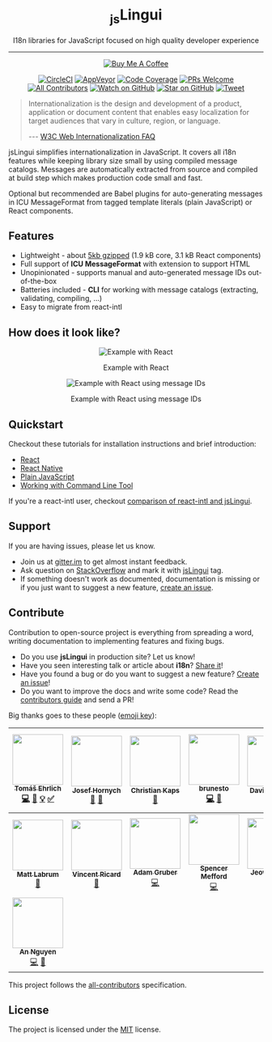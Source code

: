 <div align="center">
<h1><sub>js</sub>Lingui</h1>

I18n libraries for JavaScript focused on high quality developer experience

<hr />

<a href="https://www.buymeacoffee.com/tricoder" target="_blank"><img src="https://www.buymeacoffee.com/assets/img/custom_images/orange_img.png" alt="Buy Me A Coffee" style="height: auto !important;width: auto !important;" ></a>
   
[![CircleCI][Badge-CI]][CI] 
[![AppVeyor][Badge-AppVeyor]][AppVeyor]
[![Code Coverage][Badge-Coverage]][Coverage]
[![PRs Welcome][Badge-PRWelcome]][PRWelcome]
[![All Contributors](https://img.shields.io/badge/all_contributors-15-orange.svg?style=flat-square)](#contributors)
[![Watch on GitHub][Badge-Watch]][Watch]
[![Star on GitHub][Badge-Stars]][Star]
[![Tweet][Badge-Twitter]][Twitter]
</div>

> Internationalization is the design and development of a product, application or document content that enables easy localization for target audiences that vary in culture, region, or language.
>
> --- [ W3C Web Internationalization FAQ](https://www.w3.org/International/questions/qa-i18n)

jsLingui simplifies internationalization in JavaScript. It covers all i18n features 
while keeping library size small by using compiled message catalogs. Messages are
automatically extracted from source and compiled at build step which makes production
code small and fast.

Optional but recommended are Babel plugins for auto-generating messages in
ICU MessageFormat from tagged template literals (plain JavaScript) or React components.

## Features

- Lightweight - about [5kb gzipped](https://github.com/lingui/js-lingui/blob/master/scripts/build/results.json)
  (1.9 kB core, 3.1 kB React components)
- Full support of **ICU MessageFormat** with extension to support HTML
- Unopinionated - supports manual and auto-generated message IDs out-of-the-box
- Batteries included - **CLI** for working with message catalogs
  (extracting, validating, compiling, …)
- Easy to migrate from react-intl

## How does it look like?

<div align="center">

   ![Example with React](https://lingui.js.org/_static/pitch_messages.png)
   
   Example with React
   
</div>
<div align="center">

   ![Example with React using message IDs](https://lingui.js.org/_static/pitch_keys.png)
   
   Example with React using message IDs
   
</div>

## Quickstart

Checkout these tutorials for installation instructions and brief introduction:

- [React][TutorialReact]
- [React Native][TutorialReactNative]
- [Plain JavaScript][TutorialJavaScript]
- [Working with Command Line Tool][TutorialCLI]

If you're a react-intl user, checkout
[comparison of react-intl and jsLingui](https://lingui.github.io/js-lingui/misc/react-intl.html).

## Support

If you are having issues, please let us know.

- Join us at [gitter.im](https://gitter.im/lingui/js-lingui) to get almost instant
  feedback.
- Ask question on [StackOverflow](https://stackoverflow.com/questions/ask?tags=jsLingui)
  and mark it with [jsLingui](https://stackoverflow.com/questions/tagged/jslingui) tag.
- If something doesn't work as documented, documentation is missing or if you just want
  to suggest a new feature, [create an issue][Issues].

## Contribute

Contribution to open-source project is everything from spreading a word, writing
documentation to implementing features and fixing bugs.

- Do you use **jsLingui** in production site? Let us know!
- Have you seen interesting talk or article about **i18n**?
  [Share it](https://github.com/lingui/js-lingui/edit/master/docs/misc/talks-about-i18n.rst)!
- Have you found a bug or do you want to suggest a new feature? [Create an issue][Issues]!
- Do you want to improve the docs and write some code?
  Read the [contributors guide][Contributing] and send a PR!
  
Big thanks goes to these people ([emoji key][emojis]):

<!-- ALL-CONTRIBUTORS-LIST:START - Do not remove or modify this section -->
<!-- prettier-ignore -->
| [<img src="https://avatars1.githubusercontent.com/u/827862?v=3" width="100px;"/><br /><sub><b>Tomáš Ehrlich</b></sub>](http://www.tomasehrlich.cz)<br />[💻](https://github.com/lingui/js-lingui/commits?author=tricoder42 "Code") [📖](https://github.com/lingui/js-lingui/commits?author=tricoder42 "Documentation") [💡](#example-tricoder42 "Examples") [✅](#tutorial-tricoder42 "Tutorials") | [<img src="https://avatars1.githubusercontent.com/u/3697116?v=3" width="100px;"/><br /><sub><b>Josef Hornych</b></sub>](https://github.com/Peping)<br />[📖](https://github.com/lingui/js-lingui/commits?author=Peping "Documentation") [🐛](https://github.com/lingui/js-lingui/issues?q=author%3APeping "Bug reports") | [<img src="https://avatars2.githubusercontent.com/u/307006?v=3" width="100px;"/><br /><sub><b>Christian Kaps</b></sub>](https://www.silhouette.rocks)<br />[🐛](https://github.com/lingui/js-lingui/issues?q=author%3Aakkie "Bug reports") | [<img src="https://avatars0.githubusercontent.com/u/2085291?v=3" width="100px;"/><br /><sub><b>brunesto</b></sub>](https://github.com/brunesto)<br />[💻](https://github.com/lingui/js-lingui/commits?author=brunesto "Code") [🐛](https://github.com/lingui/js-lingui/issues?q=author%3Abrunesto "Bug reports") | [<img src="https://avatars0.githubusercontent.com/u/614768?v=3" width="100px;"/><br /><sub><b>David Furlong</b></sub>](https://davidfurlong.github.io/)<br />[💬](#question-davidfurlong "Answering Questions") | [<img src="https://avatars2.githubusercontent.com/u/1416801?v=4" width="100px;"/><br /><sub><b>Thibaut</b></sub>](http://thibaut.re)<br />[🐛](https://github.com/lingui/js-lingui/issues?q=author%3AthibautRe "Bug reports") [📖](https://github.com/lingui/js-lingui/commits?author=thibautRe "Documentation") | [<img src="https://avatars1.githubusercontent.com/u/2965120?v=4" width="100px;"/><br /><sub><b>Sebastian Sobociński</b></sub>](https://github.com/hiddenboox)<br />[💻](https://github.com/lingui/js-lingui/commits?author=hiddenboox "Code") |
| :---: | :---: | :---: | :---: | :---: | :---: | :---: |
| [<img src="https://avatars2.githubusercontent.com/u/296106?v=4" width="100px;"/><br /><sub><b>Matt Labrum</b></sub>](https://github.com/mlabrum)<br />[📖](https://github.com/lingui/js-lingui/commits?author=mlabrum "Documentation") | [<img src="https://avatars1.githubusercontent.com/u/1098399?v=4" width="100px;"/><br /><sub><b>Vincent Ricard</b></sub>](https://github.com/ghostd)<br />[📖](https://github.com/lingui/js-lingui/commits?author=ghostd "Documentation") | [<img src="https://avatars2.githubusercontent.com/u/2378900?v=4" width="100px;"/><br /><sub><b>Adam Gruber</b></sub>](https://github.com/adamgruber)<br />[💻](https://github.com/lingui/js-lingui/commits?author=adamgruber "Code") | [<img src="https://avatars1.githubusercontent.com/u/1268629?v=4" width="100px;"/><br /><sub><b>Spencer Mefford</b></sub>](https://github.com/spencermefford)<br />[💻](https://github.com/lingui/js-lingui/commits?author=spencermefford "Code") | [<img src="https://avatars2.githubusercontent.com/u/1448788?v=4" width="100px;"/><br /><sub><b>Jeow Li Huan</b></sub>](https://github.com/huan086)<br />[💻](https://github.com/lingui/js-lingui/commits?author=huan086 "Code") | [<img src="https://avatars1.githubusercontent.com/u/1566403?v=4" width="100px;"/><br /><sub><b>Vojtech Novak</b></sub>](https://github.com/vonovak)<br />[📖](https://github.com/lingui/js-lingui/commits?author=vonovak "Documentation") | [<img src="https://avatars0.githubusercontent.com/u/1096340?v=4" width="100px;"/><br /><sub><b>Daniel K.</b></sub>](https://gitconnected.com/fredyc)<br />[💻](https://github.com/lingui/js-lingui/commits?author=FredyC "Code") [📖](https://github.com/lingui/js-lingui/commits?author=FredyC "Documentation") |
| [<img src="https://avatars1.githubusercontent.com/u/2289753?v=4" width="100px;"/><br /><sub><b>An Nguyen</b></sub>](https://github.com/dephiros)<br />[💻](https://github.com/lingui/js-lingui/commits?author=dephiros "Code") [📖](https://github.com/lingui/js-lingui/commits?author=dephiros "Documentation") |
<!-- ALL-CONTRIBUTORS-LIST:END -->

This project follows the [all-contributors][all-contributors] specification.

## License

The project is licensed under the [MIT][License] license.

[ReactIntl]: https://github.com/yahoo/react-intl
[Documentation]: https://lingui.github.io/js-lingui/
[TutorialReact]: https://lingui.github.io/js-lingui/tutorials/react.html
[TutorialReactNative]: https://lingui.github.io/js-lingui/tutorials/react-native.html
[TutorialJavaScript]: https://lingui.github.io/js-lingui/tutorials/javascript.html
[TutorialCLI]: https://lingui.github.io/js-lingui/tutorials/cli.html

[emojis]: https://github.com/kentcdodds/all-contributors#emoji-key
[all-contributors]: https://github.com/kentcdodds/all-contributors

[Badge-CI]: https://img.shields.io/circleci/project/github/lingui/js-lingui/master.svg
[Badge-AppVeyor]: https://ci.appveyor.com/api/projects/status/0wjdm3qofrjo2c4n/branch/master?svg=true
[Badge-Coverage]: https://img.shields.io/codecov/c/github/lingui/js-lingui/master.svg
[Badge-Watch]: https://img.shields.io/github/watchers/lingui/js-lingui.svg?style=social&label=Watch
[Badge-Stars]: https://img.shields.io/github/stars/lingui/js-lingui.svg?style=social&label=Stars
[Badge-Twitter]: https://img.shields.io/twitter/url/https/github.com/lingui/js-lingui.svg?style=social
[Badge-PRWelcome]: https://img.shields.io/badge/PRs-welcome-brightgreen.svg?style=flat-square

[CI]: https://circleci.com/gh/lingui/js-lingui/tree/master
[AppVeyor]: https://ci.appveyor.com/project/tricoder42/js-lingui/branch/master
[Coverage]: https://codecov.io/gh/lingui/js-lingui
[License]: https://github.com/lingui/js-lingui/blob/master/LICENSE
[Contributing]: https://github.com/lingui/js-lingui/blob/master/CONTRIBUTING.md
[Watch]: https://github.com/lingui/js-lingui/watchers
[Star]: https://github.com/lingui/js-lingui/stargazers
[Twitter]: https://twitter.com/intent/tweet?text=Check%20out%20js-lingui!%20https://github.com/lingui/js-lingui%20%F0%9F%91%8D
[Issues]: https://github.com/lingui/js-lingui/issues/new/choose
[PRWelcome]: http://makeapullrequest.com
[Indiegogo]: https://igg.me/at/js-lingui/x/4367619
